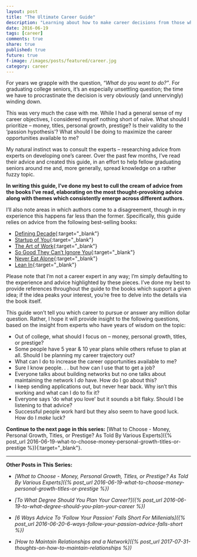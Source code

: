 ```yaml
---
layout: post
title: "The Ultimate Career Guide"
description: "Learning about how to make career decisions from those who know best."
date: 2016-06-19
tags: [career]
comments: true
share: true
published: true
future: true
f-image: /images/posts/featured/career.jpg
category: career
---
```


For years we grapple with the question, _“What do you want to do?”_. For graduating college seniors, it’s an especially unsettling question; the time we have to procrastinate the decision is very obviously (and unnervingly) winding down.

This was very much the case with me. While I had a general sense of my career objectives, I considered myself nothing short of naïve. What should I prioritize – money, titles, personal growth, prestige? Is their validity to the ‘passion hypothesis’? What should I be doing to maximize the career opportunities available to me? 

My natural instinct was to consult the experts – researching advice from experts on developing one’s career. Over the past few months, I’ve read their advice and created this guide, in an effort to help fellow graduating seniors around me and, more generally, spread knowledge on a rather fuzzy topic.

__In writing this guide, I’ve done my best to cull the cream of advice from the books I’ve read, elaborating on the most thought-provoking advice along with themes which consistently emerge across different authors.__

I’ll also note areas in which authors come to a disagreement, though in my experience this happens far less than the former. Specifically, this guide relies on advice from the following best-selling books: 

* [Defining Decade](https://www.amazon.com/gp/product/0446561754/ref=as_li_tl?ie=UTF8&camp=1789&creative=9325&creativeASIN=0446561754&linkCode=as2&tag=amazon05b3-20&linkId=fd47aef3cb03595a699a3d7887585274){:target="_blank"}
* [Startup of You](https://www.amazon.com/gp/product/0307888908/ref=as_li_tl?ie=UTF8&camp=1789&creative=9325&creativeASIN=0307888908&linkCode=as2&tag=amazon05b3-20&linkId=759863cb7d22362f4acdbf7144bffa30){:target="_blank"}
* [The Art of Work](https://www.amazon.com/gp/product/0718022076/ref=as_li_tl?ie=UTF8&camp=1789&creative=9325&creativeASIN=0718022076&linkCode=as2&tag=amazon05b3-20&linkId=fca6114f2ea8714d7e7f0f7a31891613){:target="_blank"}
* [So Good They Can’t Ignore You](https://www.amazon.com/gp/product/1455509124/ref=as_li_tl?ie=UTF8&camp=1789&creative=9325&creativeASIN=1455509124&linkCode=as2&tag=amazon05b3-20&linkId=f9237c07380551d2e25ff3b638ef4897){:target="_blank"}
* [Never Eat Alone](https://www.amazon.com/gp/product/0385346654/ref=as_li_tl?ie=UTF8&camp=1789&creative=9325&creativeASIN=0385346654&linkCode=as2&tag=amazon05b3-20&linkId=47ffa9b6bd24b7724878e004eb592405){:target="_blank"}
* [Lean In](https://www.amazon.com/gp/product/0385349947/ref=as_li_tl?ie=UTF8&camp=1789&creative=9325&creativeASIN=0385349947&linkCode=as2&tag=amazon05b3-20&linkId=bc49c93b94f5cd223f65224938cd7586){:target="_blank"}

Please note that I’m not a career expert in any way; I’m simply defaulting to the experience and advice highlighted by these pieces. I’ve done my best to provide references throughout the guide to the books which support a given idea; if the idea peaks your interest, you’re free to delve into the details via the book itself. 

This guide won’t tell you which career to pursue or answer any million dollar question. Rather, I hope it will provide insight to the following questions, based on the insight from experts who have years of wisdom on the topic:

-	Out of college, what should I focus on – money, personal growth, titles, or prestige? 
-	Some people have 5 year & 10 year plans while others refuse to plan at all. Should I be planning my career trajectory out?  
-	What can I do to increase the career opportunities available to me?
-	Sure I know people. . . but how can I use that to get a job?
-	Everyone talks about building networks but no one talks about maintaining the network I _do_ have. How do I go about this?
-	I keep sending applications out, but never hear back. Why isn’t this working and what can I do to fix it?
-	Everyone says 'do what you love' but it sounds a bit flaky. Should I be listening to that advice?
-	Successful people work hard but they also seem to have good luck. How do I _make_ luck?

__Continue to the next page in this series:__ [What to Choose - Money, Personal Growth, Titles, or Prestige? As Told By Various Experts]({% post_url 2016-06-19-what-to-choose-money-personal-growth-titles-or-prestige %}){:target="_blank"}.

-----
__Other Posts in This Series:__
* _[What to Choose - Money, Personal Growth, Titles, or Prestige? As Told By Various Experts]({% post_url 2016-06-19-what-to-choose-money-personal-growth-titles-or-prestige %})_

* _[To What Degree Should You Plan Your Career?]({% post_url 2016-06-19-to-what-degree-should-you-plan-your-career %})_

* _[6 Ways Advice To 'Follow Your Passion' Falls Short For Millenials]({% post_url 2016-06-20-6-ways-follow-your-passion-advice-falls-short %})_

* _[How to Maintain Relationships and a Network]({% post_url 2017-07-31-thoughts-on-how-to-maintain-relationships %})_
